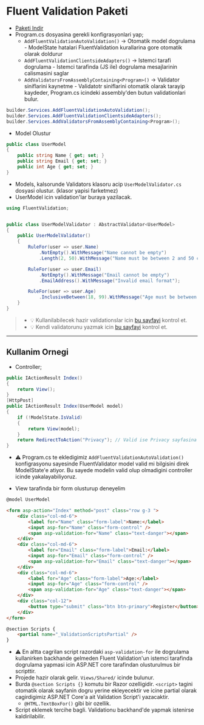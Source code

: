 # Fluent Validation Paketi

- [Paketi Indir](https://www.nuget.org/packages/FluentValidation.AspNetCore/)
- Program.cs dosyasina gerekli konfigrasyonlari yap;
  - `AddFluentValidationAutoValidation()` -> Otomatik model dogrulama - ModelState hatalari FluentValidation kurallarina gore otomatik olarak doldurur
  - `AddFluentValidationClientsideAdapters()` -> Istemci tarafi dogrulama - Istemci tarafinda (JS ile) dogrulama mesajlarinin calismasini saglar
  - `AddValidatorsFromAssemblyContaining<Program>()` -> Validator siniflarini kaynetme - Validatotr siniflarini otomatik olarak tarayip kaydeder, Program.cs icindeki assembly'den butun validationlari bulur.

```C#
builder.Services.AddFluentValidationAutoValidation(); 
builder.Services.AddFluentValidationClientsideAdapters(); 
builder.Services.AddValidatorsFromAssemblyContaining<Program>(); 
```

- Model Olustur

```C#
public class UserModel
{
    public string Name { get; set; }
    public string Email { get; set; }
    public int Age { get; set; }
}
```

- Models, kalsorunde Validators klasoru acip `UserModelValidator.cs` dosyasi olustur. (klasor yapisi farketmez)
- UserModel icin validation'lar buraya yazilacak.

```C#
using FluentValidation;


public class UserModelValidator : AbstractValidator<UserModel>
{
    public UserModelValidator()
    {
        RuleFor(user => user.Name)
            .NotEmpty().WithMessage("Name cannot be empty")
            .Length(2, 50).WithMessage("Name must be between 2 and 50 characters");

        RuleFor(user => user.Email)
            .NotEmpty().WithMessage("Email cannot be empty")
            .EmailAddress().WithMessage("Invalid email format");

        RuleFor(user => user.Age)
            .InclusiveBetween(18, 99).WithMessage("Age must be between 18 and 99");
    }
}
```

> - :bulb: Kullanilabilecek hazir validationslar icin [bu sayfayi](https://docs.fluentvalidation.net/en/latest/built-in-validators.html) kontrol et.
> - :bulb: Kendi validatorunu yazmak icin [bu sayfayi](https://docs.fluentvalidation.net/en/latest/custom-validators.html) kontrol et.

---

## Kullanim Ornegi

- Controller;

```C#
public IActionResult Index()
{
    return View();
}
[HttpPost]
public IActionResult Index(UserModel model)
{
    if (!ModelState.IsValid)
    {
        return View(model);
    }
    return RedirectToAction("Privacy"); // Valid ise Privacy sayfasina yonlendirme yap.
}
```

- :warning: Program.cs te ekledigimiz `AddFluentValidationAutoValidation()` konfigrasyonu sayesinde FluentValidator model valid mi bilgisini direk ModelState'e atiyor. Bu sayede modelin valid olup olmadigini controller icinde yakalayabiliyoruz.

- View tarafinda bir form olusturup deneyelim

```HTML
@model UserModel

<form asp-action="Index" method="post" class="row g-3 ">
    <div class="col-md-6">
        <label for="Name" class="form-label">Name:</label>
        <input asp-for="Name" class="form-control" />
        <span asp-validation-for="Name" class="text-danger"></span>
    </div>
    <div class="col-md-6">
        <label for="Email" class="form-label">Email:</label>
        <input asp-for="Email" class="form-control" />
        <span asp-validation-for="Email" class="text-danger"></span>
    </div>
    <div class="col-md-6">
        <label for="Age" class="form-label">Age:</label>
        <input asp-for="Age" class="form-control" />
        <span asp-validation-for="Age" class="text-danger"></span>
    </div>
    <div class="col-12">
        <button type="submit" class="btn btn-primary">Register</button>
    </div>
</form>

@section Scripts {
    <partial name="_ValidationScriptsPartial" />
}
```

- :warning: En altta cagrilan script razordaki `asp-validation-for` ile dogrulama kullanirken backhande gelmeden Fluent Validation'un istemci tarafinda dogrulama yapmasi icin ASP.NET core tarafindan olusturulmus bir scripttir.
- Projede hazir olarak gelir. `Views/Shared/` icinde bulunur.
- Burda `@section Scripts {}` komutu bir Razor ozelligidir. `<script>` tagini otomatik olarak sayfanin dogru yerine ekleyecektir ve icine partial olarak cagirdigimiz ASP.NET Core'a ait Validation Script'i yazacaktir.
  - `@HTML.TextBoxFor()` gibi bir ozellik.
- Script eklemek tercihe bagli. Validationu backhand'de yapmak istenirse kaldirilabilir.
